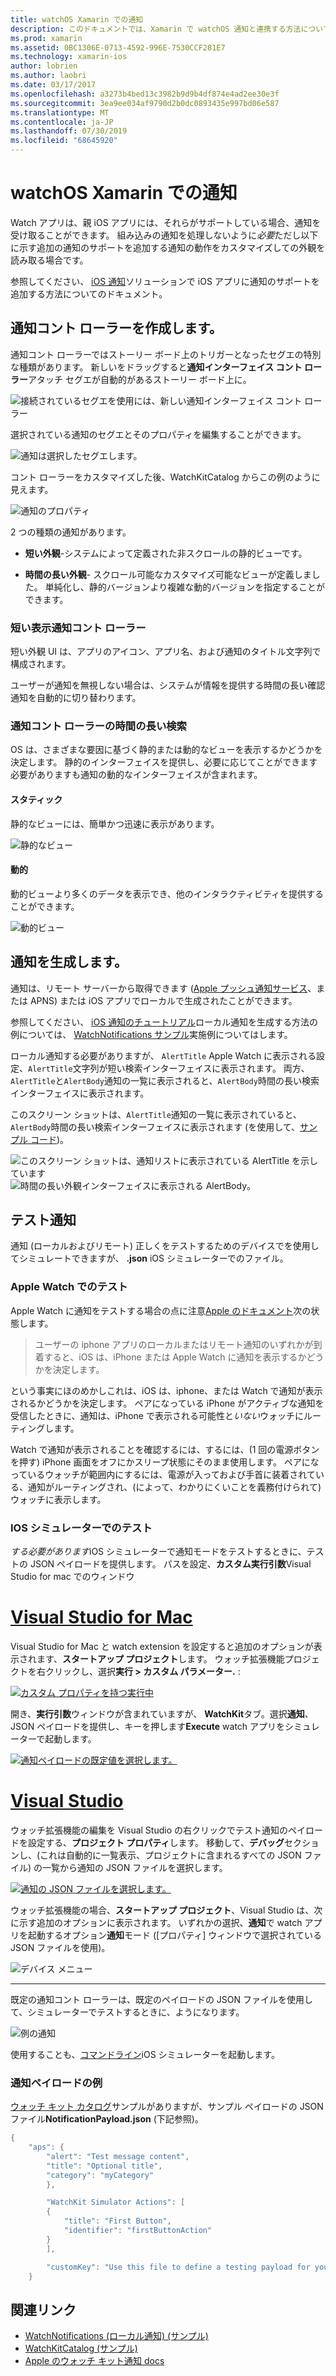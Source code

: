 ```yaml
---
title: watchOS Xamarin での通知
description: このドキュメントでは、Xamarin で watchOS 通知と連携する方法について説明します。 作成通知コント ローラー、通知の生成と通知のテストがについて説明します。
ms.prod: xamarin
ms.assetid: 0BC1306E-0713-4592-996E-7530CCF281E7
ms.technology: xamarin-ios
author: lobrien
ms.author: laobri
ms.date: 03/17/2017
ms.openlocfilehash: a3273b4bed13c3982b9d9b4df874e4ad2ee30e3f
ms.sourcegitcommit: 3ea9ee034af9790d2b0dc0893435e997bd06e587
ms.translationtype: MT
ms.contentlocale: ja-JP
ms.lasthandoff: 07/30/2019
ms.locfileid: "68645920"
---
```

# <a name="watchos-notifications-in-xamarin"></a>watchOS Xamarin での通知

Watch アプリは、親 iOS アプリには、それらがサポートしている場合、通知を受け取ることができます。 組み込みの通知を処理しないように*必要*ただし以下に示す追加の通知のサポートを追加する通知の動作をカスタマイズしての外観を読み取る場合です。

参照してください、 [iOS 通知](~/ios/platform/user-notifications/deprecated/index.md)ソリューションで iOS アプリに通知のサポートを追加する方法についてのドキュメント。

## <a name="creating-notification-controllers"></a>通知コント ローラーを作成します。

通知コント ローラーではストーリー ボード上のトリガーとなったセグエの特別な種類があります。 新しいをドラッグすると**通知インターフェイス コント ローラー**アタッチ セグエが自動的があるストーリー ボード上に。

![](notifications-images/notification-storyboard1.png "接続されているセグエを使用には、新しい通知インターフェイス コント ローラー")

選択されている通知のセグエとそのプロパティを編集することができます。

![](notifications-images/notification-storyboard2.png "通知は選択したセグエします。")

コント ローラーをカスタマイズした後、WatchKitCatalog からこの例のように見えます。

![](notifications-images/notifications-segue.png "通知のプロパティ")


2 つの種類の通知があります。

- **短い外観**-システムによって定義された非スクロールの静的ビューです。

- **時間の長い外観**- スクロール可能なカスタマイズ可能なビューが定義しました。 単純化し、静的バージョンより複雑な動的バージョンを指定することができます。

### <a name="short-look-notification-controller"></a>短い表示通知コント ローラー

短い外観 UI は、アプリのアイコン、アプリ名、および通知のタイトル文字列で構成されます。

ユーザーが通知を無視しない場合は、システムが情報を提供する時間の長い確認通知を自動的に切り替わります。


### <a name="long-look-notification-controller"></a>通知コント ローラーの時間の長い検索

OS は、さまざまな要因に基づく静的または動的なビューを表示するかどうかを決定します。 静的のインターフェイスを提供し、必要に応じてことができます必要がありますも通知の動的なインターフェイスが含まれます。

#### <a name="static"></a>スタティック

静的なビューには、簡単かつ迅速に表示があります。

![](notifications-images/notification-static.png "静的なビュー")

#### <a name="dynamic"></a>動的

動的ビューより多くのデータを表示でき、他のインタラクティビティを提供することができます。

![](notifications-images/notification-dynamic.png "動的ビュー")


## <a name="generating-notifications"></a>通知を生成します。

通知は、リモート サーバーから取得できます ([Apple プッシュ通知サービス](https://developer.apple.com/library/ios/documentation/NetworkingInternet/Conceptual/RemoteNotificationsPG/Chapters/ApplePushService.html)、または APNS) または iOS アプリでローカルで生成されたことができます。

参照してください、 [iOS 通知のチュートリアル](~/ios/platform/user-notifications/deprecated/local-notifications-in-ios-walkthrough.md)ローカル通知を生成する方法の例については、 [WatchNotifications サンプル](https://docs.microsoft.com/samples/xamarin/ios-samples/watchkit-watchnotifications)実施例についてはします。

ローカル通知する必要がありますが、 `AlertTitle` Apple Watch に表示される設定、`AlertTitle`文字列が短い検索インターフェイスに表示されます。 両方、`AlertTitle`と`AlertBody`通知の一覧に表示されると、`AlertBody`時間の長い検索インターフェイスに表示されます。

このスクリーン ショットは、`AlertTitle`通知の一覧に表示されていると、`AlertBody`時間の長い検索インターフェイスに表示されます (を使用して、[サンプル コード](https://docs.microsoft.com/samples/xamarin/ios-samples/watchkit-watchnotifications))。

![](notifications-images/watch-notificationslist-sml.png "このスクリーン ショットは、通知リストに表示されている AlertTitle を示しています") ![](notifications-images/watch-notificationcontroller-sml.png "時間の長い外観インターフェイスに表示される AlertBody。")

## <a name="testing-notifications"></a>テスト通知

通知 (ローカルおよびリモート) 正しくをテストするためのデバイスでを使用してシミュレートできますが、 **.json** iOS シミュレーターでのファイル。

### <a name="testing-on-apple-watch"></a>Apple Watch でのテスト

Apple Watch に通知をテストする場合の点に注意[Apple のドキュメント](https://developer.apple.com/library/ios/documentation/General/Conceptual/WatchKitProgrammingGuide/BasicSupport.html)次の状態します。

> ユーザーの iphone アプリのローカルまたはリモート通知のいずれかが到着すると、iOS は、iPhone または Apple Watch に通知を表示するかどうかを決定します。

という事実にほのめかしこれは、iOS は、iphone、または Watch で通知が表示されるかどうかを決定します。 ペアになっている iPhone がアクティブな通知を受信したときに、通知は、iPhone で表示される可能性と*いない*ウォッチにルーティングします。

Watch で通知が表示されることを確認するには、するには、(1 回の電源ボタンを押す) iPhone 画面をオフにかスリープ状態にそのまま使用します。 ペアになっているウォッチが範囲内にするには、電源が入っておよび手首に装着されている、通知がルーティングされ、(によって、わかりにくいことを義務付けられて) ウォッチに表示します。

### <a name="testing-on-the-ios-simulator"></a>IOS シミュレーターでのテスト

*する必要があります*iOS シミュレーターで通知モードをテストするときに、テストの JSON ペイロードを提供します。 パスを設定、**カスタム実行引数**Visual Studio for mac でのウィンドウ

# <a name="visual-studio-for-mactabmacos"></a>[Visual Studio for Mac](#tab/macos)

Visual Studio for Mac と watch extension を設定すると追加のオプションが表示されます、**スタートアップ プロジェクト**します。
ウォッチ拡張機能プロジェクトを右クリックし、選択**実行 > カスタム パラメーター.** :
    
[![](notifications-images/runwith-customparams-sml.png "カスタム プロパティを持つ実行中")](notifications-images/runwith-customparams.png#lightbox)
    
開き、**実行引数**ウィンドウが含まれていますが、 **WatchKit**タブ。選択**通知**、JSON ペイロードを提供し、キーを押します**Execute** watch アプリをシミュレーターで起動します。
    
[![](notifications-images/runwith-execargs-sml.png "通知ペイロードの既定値を選択します。")](notifications-images/runwith-execargs.png#lightbox)

# <a name="visual-studiotabwindows"></a>[Visual Studio](#tab/windows)

ウォッチ拡張機能の編集を Visual Studio の右クリックでテスト通知のペイロードを設定する、**プロジェクト プロパティ**します。 移動して、**デバッグ**セクションし、(これは自動的に一覧表示、プロジェクトに含まれるすべての JSON ファイル) の一覧から通知の JSON ファイルを選択します。
    
[![](notifications-images/runwith-execargs-sml-vs.png "通知の JSON ファイルを選択します。")](notifications-images/runwith-execargs-vs.png#lightbox)

ウォッチ拡張機能の場合、**スタートアップ プロジェクト**、Visual Studio は、次に示す追加のオプションに表示されます。 いずれかの選択、**通知**で watch アプリを起動するオプション**通知**モード ([プロパティ] ウィンドウで選択されている JSON ファイルを使用)。
    
![](notifications-images/runwith-vs.png "デバイス メニュー")

-----

既定の通知コント ローラーは、既定のペイロードの JSON ファイルを使用して、シミュレーターでテストするときに、ようになります。

![](notifications-images/notification-debug-sml.png "例の通知")

使用することも、[コマンドライン](~/ios/watchos/troubleshooting.md#command_line)iOS シミュレーターを起動します。

### <a name="example-notification-payload"></a>通知ペイロードの例

[ウォッチ キット カタログ](https://docs.microsoft.com/samples/xamarin/ios-samples/watchos-watchkitcatalog)サンプルがありますが、サンプル ペイロードの JSON ファイル**NotificationPayload.json** (下記参照)。

```csharp
{
    "aps": {
        "alert": "Test message content",
        "title": "Optional title",
        "category": "myCategory"
        },

        "WatchKit Simulator Actions": [
        {
            "title": "First Button",
            "identifier": "firstButtonAction"
        }
        ],

        "customKey": "Use this file to define a testing payload for your notifications. The aps dictionary specifies the category, alert text and title. The WatchKit Simulator Actions array can provide info for one or more action buttons in addition to the standard Dismiss button. Any other top level keys are custom payload. If you have multiple such JSON files in your project, you'll be able to choose between them in when selecting to debug the notification interface of your Watch App."
    }
```



## <a name="related-links"></a>関連リンク

- [WatchNotifications (ローカル通知) (サンプル)](https://docs.microsoft.com/samples/xamarin/ios-samples/watchkit-watchnotifications)
- [WatchKitCatalog (サンプル)](https://docs.microsoft.com/samples/xamarin/ios-samples/watchos-watchkitcatalog)
- [Apple のウォッチ キット通知 docs](https://developer.apple.com/library/ios/documentation/General/Conceptual/WatchKitProgrammingGuide/BasicSupport.html)
